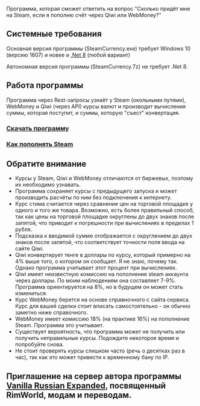 Программа, которая сможет ответить на вопрос "Сколько придёт мне на Steam, если я пополню счёт через Qiwi или WebMoney?"

## Системные требования
Основная версия программы (SteamCurrency.exe) требует Windows 10 (версию 1607) и новее и [.Net 8](https://dotnet.microsoft.com/en-us/download) (любой вариант)

Автономная версия программы (SteamCurrency.7z) не требует .Net 8.

## Работа программы
Программа через Rest-запросы узнаёт у Steam (окольными путями), WebMoney и Qiwi (через API) курсы валют и производит вычисления суммы, которая поступит, и суммы, которую "съест" конвертация.
### [Скачать программу](https://github.com/OneCodeUnit/SteamCurrency/releases/latest)
### [Как пополнять Steam](https://github.com/OneCodeUnit/SteamCurrency/wiki/Оглавление)

## Обратите внимание
+ Курсы у Steam, Qiwi и WebMoney отличаются от биржевых, поэтому их необходимо узнавать.
+ Программа сохраняет курсы с предыдущего запуска и может производить расчёты по ним без подключения к интернету.
+ Курс стима считается через сравнение цен на торговой площадке у одного и того же товара. Возможно, есть более правильный способ, так как цены на торговой площадке округлены до двух знаков после запятой, что приводит к погрешности при вычислениях в пределах 1 рубля.
+ Подсказка к вводимой сумме отображается с округлением до двух знаков после запятой, что соответствует точности поля ввода на сайте Qiwi.
+ Qiwi конвертирует тенге в доллары по курсу, который примерно на 4% выше того, о котором он сообщает. Я не знаю, почему так. Однако программа учитывает этот процент при вычислениях.
+ Qiwi имеет неизвестную комиссию на пополнение steam аккаунта через доллары. По моим наблюдениям она составляет 7-9%. Программа ориентируется на 8%, но в будущем он может стать измениться.
+ Курс WebMoney берется на основе справночного с сайта сервиса. Курс для вашей сделки стоит вписать самостоятельно - он обычно заметно ниже справочного.
+ WebMoney имеет комиссию 18% (на практике 16%) на пополнение Steam. Программа это учитывает.
+ Существует вероятность, что программа может не получить или получить неправильные курсы. Подождите некоторое время и попробуйте снова.
+ Не стоит проверять курсы слишком часто (речь о десятках раз в час), так как это может привести к временному бану по IP.

## Приглашение на сервер автора программы [Vanilla Russian Expanded](https://discord.gg/GB2e2VhgVE), посвященный RimWorld, модам и переводам.

